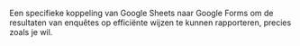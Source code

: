 Een specifieke koppeling van Google Sheets naar Google Forms om de resultaten van enqu&ecirc;tes op effici&euml;nte wijzen te kunnen rapporteren, precies zoals je wil.
